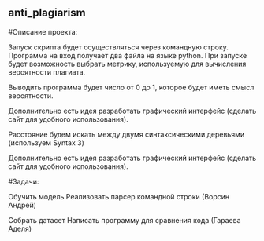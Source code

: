 ## anti_plagiarism
#Описание проекта:

Запуск скрипта будет осуществляться через командную строку. Программа на вход получает два файла на языке python. При запуске будет возможность выбрать метрику, используемую для вычисления вероятности плагиата.

Выводить программа будет число от 0 до 1, которое будет иметь смысл вероятности.

Дополнительно есть идея разработать графический интерфейс (сделать сайт для удобного использования).

Расстояние будем искать между двумя синтаксическими деревьями (используем Syntax 3)

Дополнительно есть идея разработать графический интерфейс (сделать сайт для удобного использования).

#Задачи:

Обучить модель 
Реализовать парсер командной строки 
(Ворсин Андрей)

Собрать датасет 
Написать программу для сравнения кода
(Гараева Аделя)
